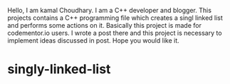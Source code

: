 Hello, I am kamal Choudhary. I am a C++ developer and blogger.
This projects contains a C++ programming file which creates a singl linked list and performs some actions on it. 
Basically this project is made for codementor.io users. I wrote a post there and this project is necessary to implement ideas discussed in post.
Hope you would like it.
# singly-linked-list 
